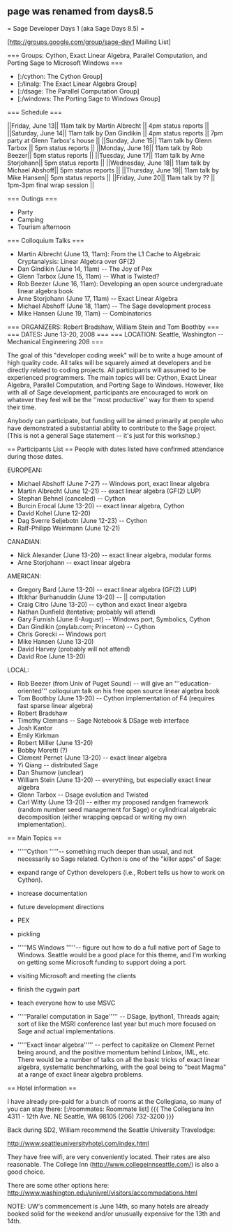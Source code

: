 ## page was renamed from days8.5
= Sage Developer Days 1 (aka Sage Days 8.5) =

[http://groups.google.com/group/sage-dev1 Mailing List]

=== Groups: Cython, Exact Linear Algebra, Parallel Computation, and Porting Sage to Microsoft Windows ===

 * [:/cython: The Cython Group]
 * [:/linalg: The Exact Linear Algebra Group]
 * [:/dsage: The Parallel Computation Group]
 * [:/windows: The Porting Sage to Windows Group]

=== Schedule ===

||Friday, June 13|| 11am talk by Martin Albrecht || 4pm status reports || 
||Saturday, June 14|| 11am talk by Dan Gindikin  || 4pm status reports || 7pm party at Glenn Tarbox's house ||
||Sunday, June 15|| 11am talk by Glenn Tarbox || 5pm status reports || 
||Monday, June 16|| 11am talk by Rob Beezer|| 5pm status reports || 
||Tuesday, June 17|| 11am talk by Arne Storjohann|| 5pm status reports || 
||Wednesday, June 18|| 11am talk by Michael Abshoff|| 5pm status reports || 
||Thursday, June 19|| 11am talk by Mike Hansen|| 5pm status reports || 
||Friday, June 20|| 11am talk by ?? || 1pm-3pm final wrap session || 




=== Outings ===
 
 * Party
 * Camping
 * Tourism afternoon


=== Colloquium Talks ===
 * Martin Albrecht (June 13, 11am): From the L1 Cache to Algebraic Cryptanalysis: Linear Algebra over GF(2)
 * Dan Gindikin (June 14, 11am) -- The Joy of Pex
 * Glenn Tarbox (June 15, 11am) -- What is Twisted?
 * Rob Beezer (June 16, 11am): Developing an open source undergraduate linear algebra book
 * Arne Storjohann (June 17, 11am) -- Exact Linear Algebra
 * Michael Abshoff (June 18, 11am) -- The Sage development process
 * Mike Hansen (June 19, 11am) -- Combinatorics


=== ORGANIZERS: Robert Bradshaw, William Stein and Tom Boothby ===
=== DATES: June 13-20, 2008 ===
=== LOCATION: Seattle, Washington -- Mechanical Engineering 208 ===

The goal of this "developer coding week" will be to write a huge amount of high quality code.  All talks will be squarely aimed at developers and be directly related to coding projects.  All participants will assumed to be experienced programmers. The main topics will be: Cython, Exact Linear Algebra, Parallel Computation, and Porting Sage to Windows.   However, like with all of Sage development, participants are encouraged to work on whatever they feel will be the ''most productive'' way for them to spend their time.

Anybody can participate, but funding will be aimed primarily at people who have demonstrated a substantial ability to contribute to the Sage project.  (This is not a general Sage statement -- it's just for this workshop.)

== Participants List ==
People with dates listed have confirmed attendance during those dates.

EUROPEAN:

 * Michael Abshoff (June 7-27) -- Windows port, exact linear algebra
 * Martin Albrecht (June 12-21) -- exact linear algebra (GF(2) LUP)
 * Stephan Behnel (canceled)  -- Cython
 * Burcin Erocal (June 13-20) -- exact linear algebra, Cython
 * David Kohel (June 12-20) 
 * Dag Sverre Seljebotn (June 12-23) -- Cython
 * Ralf-Philipp Weinmann (June 12-21)

CANADIAN:

 * Nick Alexander (June 13-20) -- exact linear algebra, modular forms
 * Arne Storjohann -- exact linear algebra

AMERICAN:

 * Gregory Bard (June 13-20) -- exact linear algebra (GF(2) LUP)
 * Iftikhar Burhanuddin (June 13-20) -- || computation
 * Craig Citro (June 13-20) -- cython and exact linear algebra
 * Nathan Dunfield (tentative; probably will attend)
 * Gary Furnish (June 6-August) -- Windows port, Symbolics, Cython
 * Dan Gindikin (pnylab.com; Princeton) -- Cython
 * Chris Gorecki -- Windows port
 * Mike Hansen (June 13-20)
 * David Harvey (probably will not attend)
 * David Roe (June 13-20)

LOCAL:

 * Rob Beezer (from Univ of Puget Sound) -- will give an '''education-oriented''' colloquium talk on his free open source linear algebra book
 * Tom Boothby (June 13-20) -- Cython implementation of F4 (requires fast sparse linear algebra)
 * Robert Bradshaw
 * Timothy Clemans -- Sage Notebook & DSage web interface
 * Josh Kantor
 * Emily Kirkman
 * Robert Miller (June 13-20)
 * Bobby Moretti (?)
 * Clement Pernet (June 13-20) -- exact linear algebra
 * Yi Qiang -- distributed Sage
 * Dan Shumow (unclear)
 * William Stein (June 13-20) -- everything, but especially exact linear algebra
 * Glenn Tarbox -- Dsage evolution and Twisted
 * Carl Witty (June 13-20) -- either my proposed randgen framework (random number seed management for Sage) or cylindrical algebraic decomposition (either wrapping qepcad or writing my own implementation).

== Main Topics ==
 * '''''Cython '''''-- something much deeper than usual, and not necessarily so Sage related.  Cython is one of the "killer apps" of Sage:
  * expand range of Cython developers (i.e., Robert tells us how to work on Cython).
  * increase documentation
  * future development directions
  * PEX
  * pickling

 * '''''MS Windows '''''-- figure out how to do a full native port of Sage to Windows. Seattle would be a good place for this theme, and I'm working on getting some Microsoft funding to support doing a port.
  * visiting Microsoft and meeting the clients
  * finish the cygwin part
  * teach everyone how to use MSVC

 * '''''Parallel computation in Sage''''' -- DSage, Ipython1, Threads again; sort of like the MSRI conference last year but much more focused on Sage and actual implementations.
 * '''''Exact linear algebra''''' -- perfect to capitalize on Clement Pernet being around, and the positive momentum behind Linbox, IML, etc.  There would be a number of talks on all the basic tricks of exact linear algebra, systematic benchmarking, with the goal being to "beat Magma" at a range of exact linear algebra problems.

== Hotel information ==

I have already pre-paid for a bunch of rooms at the Collegiana, so many of you can stay there:
[:/roommates: Roommate list]
{{{
    The Collegiana Inn
    4311 - 12th Ave. NE
    Seattle, WA 98105
    (206) 732-3200
}}}

Back during SD2, William recommend the Seattle University Travelodge:

   http://www.seattleuniversityhotel.com/index.html

They have free wifi, are very conveniently located.   Their rates are also reasonable.  The College Inn (http://www.collegeinnseattle.com/) is also a good choice.

There are some other options here:
  http://www.washington.edu/univrel/visitors/accommodations.html

NOTE: UW's commencement is June 14th, so many hotels are already booked solid for the weekend and/or unusually expensive for the 13th and 14th.  
